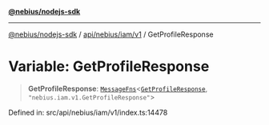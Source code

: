 [**@nebius/nodejs-sdk**](../../../../../README.md)

---

[@nebius/nodejs-sdk](../../../../../README.md) / [api/nebius/iam/v1](../README.md) / GetProfileResponse

# Variable: GetProfileResponse

> **GetProfileResponse**: [`MessageFns`](../../../../../runtime/protos/core/interfaces/MessageFns.md)\<[`GetProfileResponse`](../interfaces/GetProfileResponse.md), `"nebius.iam.v1.GetProfileResponse"`\>

Defined in: src/api/nebius/iam/v1/index.ts:14478
